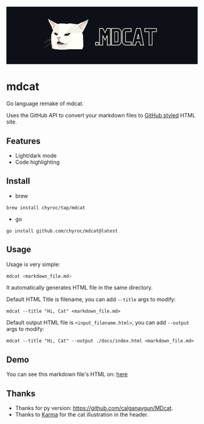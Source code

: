 ![](./static/header.png)

# mdcat

Go language remake of mdcat.

Uses the GitHub API to convert your markdown files to [GitHub styled](https://primer.style/) HTML site.

## Features

- Light/dark mode
- Code highlighting

## Install

- brew

```shell
brew install chyroc/tap/mdcat
```

- go

```shell
go install github.com/chyroc/mdcat@latest
```

## Usage

Usage is very simple:

```sh
mdcat <markdown_file.md>
```

It automatically generates HTML file in the same directory.


Default HTML Title is filename, you can add `--title` args to modify:

```shell
mdcat --title "Hi, Cat" <markdown_file.md>
```

Default output HTML file is `<input_filename.html>`, you can add `--output` args to modify:

```shell
mdcat --title "Hi, Cat" --output ./docs/index.html <markdown_file.md>
```

## Demo

You can see this markdown file's HTML on:
[here](https://chyroc.github.io/mdcat)

## Thanks

- Thanks for py version: https://github.com/calganaygun/MDcat.
- Thanks to [Karma](https://www.instagram.com/sanmiyorumamaevet/) for the cat illustration in the header.
